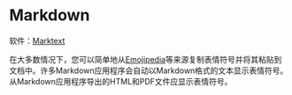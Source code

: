 <!--
 * @Descripttion: 
 * @version: 
 * @Author: ZHIHA
 * @Date: 2022-11-12 11:49:56
 * @LastEditors: ZHIHA
 * @LastEditTime: 2022-11-12 11:54:34
-->
# Markdown


软件：[Marktext](https://github.com/zhiha/learning-records.git)



在大多数情况下，您可以简单地从[Emojipedia](https://emojipedia.org/)等来源复制表情符号并将其粘贴到文档中。许多Markdown应用程序会自动以Markdown格式的文本显示表情符号。从Markdown应用程序导出的HTML和PDF文件应显示表情符号。